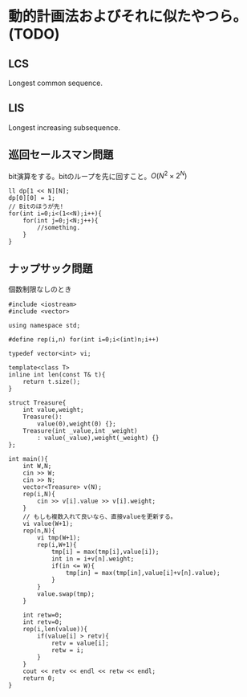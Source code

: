 # 動的計画法およびそれに似たやつら。(TODO)
## LCS
Longest common sequence.

## LIS
Longest increasing subsequence.

## 巡回セールスマン問題
bit演算をする。bitのループを先に回すこと。$O(N^2\times2^{N})$

~~~~~~{.cpp}
ll dp[1 << N][N];
dp[0][0] = 1;
// Bitのほうが先!
for(int i=0;i<(1<<N);i++){
    for(int j=0;j<N;j++){
        //something.
    }
}
~~~~~~~

## ナップサック問題
個数制限なしのとき

~~~~~~{.cpp}
#include <iostream>
#include <vector>

using namespace std;

#define rep(i,n) for(int i=0;i<(int)n;i++)

typedef vector<int> vi;

template<class T>
inline int len(const T& t){
    return t.size();
}

struct Treasure{
    int value,weight;
    Treasure():
        value(0),weight(0) {};
    Treasure(int _value,int _weight)
        : value(_value),weight(_weight) {}
};

int main(){
    int W,N;
    cin >> W;
    cin >> N;
    vector<Treasure> v(N);
    rep(i,N){
        cin >> v[i].value >> v[i].weight;
    }
    // もしも複数入れて良いなら、直接valueを更新する。
    vi value(W+1);
    rep(n,N){
        vi tmp(W+1);
        rep(i,W+1){
            tmp[i] = max(tmp[i],value[i]);
            int in = i+v[n].weight;
            if(in <= W){
                tmp[in] = max(tmp[in],value[i]+v[n].value);
            }
        }
        value.swap(tmp);
    }

    int retw=0;
    int retv=0;
    rep(i,len(value)){
        if(value[i] > retv){
            retv = value[i];
            retw = i;
        }
    }
    cout << retv << endl << retw << endl;
    return 0;
}
~~~~~~
